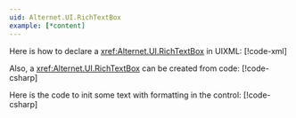 ```yaml
---
uid: Alternet.UI.RichTextBox
example: [*content]
---
```


Here is how to declare a <xref:Alternet.UI.RichTextBox> in UIXML:
[!code-xml[](../../../Source/Samples/ApiDocDll/AllWindows/RichTextBoxWindow.uixml#CreateUixmlDeclaration)]

Also, a <xref:Alternet.UI.RichTextBox> can be created from code:
[!code-csharp[](../../../Source/Samples/ApiDocDll/AllWindows/RichTextBoxWindow.uixml.cs#CSharpCreation)]

Here is the code to init some text with formatting in the control:
[!code-csharp[](../../../Source/Samples/ApiDocDll/AllWindows/RichTextBoxWindow.uixml.cs#InitControl)]

